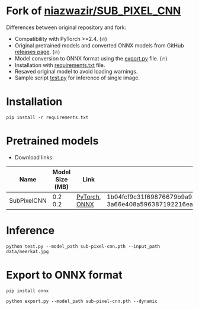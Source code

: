 # Fork of [niazwazir/SUB_PIXEL_CNN](https://github.com/niazwazir/SUB_PIXEL_CNN)

Differences between original repository and fork:

* Compatibility with PyTorch >=2.4. (🔥)
* Original pretrained models and converted ONNX models from GitHub [releases page](https://github.com/clibdev/SUB_PIXEL_CNN/releases). (🔥)
* Model conversion to ONNX format using the [export.py](export.py) file. (🔥)
* Installation with [requirements.txt](requirements.txt) file.
* Resaved original model to avoid loading warnings.
* Sample script [test.py](test.py) for inference of single image.

# Installation

```shell
pip install -r requirements.txt
```

# Pretrained models

* Download links:

| Name        | Model Size (MB) | Link                                                                                                                                                                                         | SHA-256                                                                                                                              |
|-------------|-----------------|----------------------------------------------------------------------------------------------------------------------------------------------------------------------------------------------|--------------------------------------------------------------------------------------------------------------------------------------|
| SubPixelCNN | 0.2<br>0.2      | [PyTorch](https://github.com/clibdev/SUB_PIXEL_CNN/releases/latest/download/sub-pixel-cnn.pth), [ONNX](https://github.com/clibdev/SUB_PIXEL_CNN/releases/latest/download/sub-pixel-cnn.onnx) | 1b04fcf9c31f69876679b9a91844f2b24ee7346018e130b5e9539fb16bb5ad9c<br>3a66e408a596387192216ea10c6f83b3da73836e7100a3244b2a3aabec001dc7 |

# Inference

```shell
python test.py --model_path sub-pixel-cnn.pth --input_path data/meerkat.jpg
```

# Export to ONNX format

```shell
pip install onnx
```
```shell
python export.py --model_path sub-pixel-cnn.pth --dynamic
```
